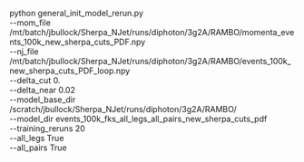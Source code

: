 python general_init_model_rerun.py \
--mom_file /mt/batch/jbullock/Sherpa_NJet/runs/diphoton/3g2A/RAMBO/momenta_events_100k_new_sherpa_cuts_PDF.npy \
--nj_file /mt/batch/jbullock/Sherpa_NJet/runs/diphoton/3g2A/RAMBO/events_100k_new_sherpa_cuts_PDF_loop.npy \
--delta_cut 0. \
--delta_near 0.02 \
--model_base_dir /scratch/jbullock/Sherpa_NJet/runs/diphoton/3g2A/RAMBO/ \
--model_dir events_100k_fks_all_legs_all_pairs_new_sherpa_cuts_pdf \
--training_reruns 20 \
--all_legs True \
--all_pairs True
